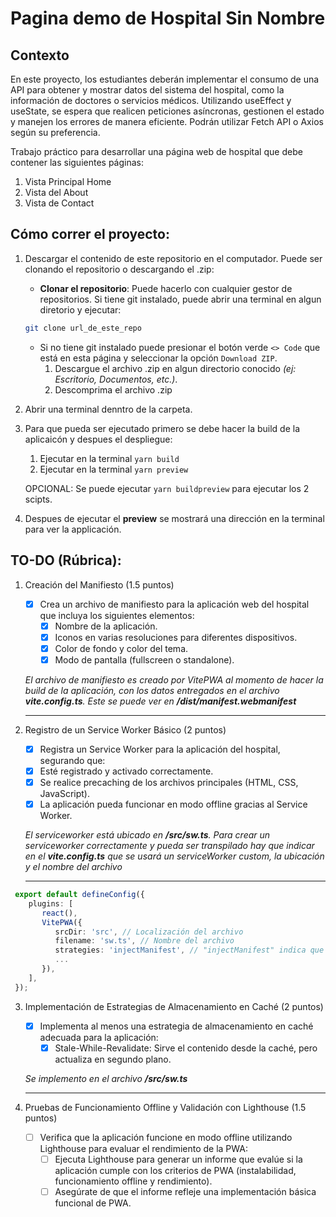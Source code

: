 # Pagina demo de Hospital Sin Nombre
## Contexto

En este proyecto, los estudiantes deberán implementar el consumo de una API para obtener y mostrar datos del sistema del hospital, como la información de doctores o servicios médicos.
Utilizando useEffect y useState, se espera que realicen peticiones asíncronas, gestionen el estado y manejen los errores de manera eficiente. Podrán utilizar Fetch API o Axios según su preferencia.

Trabajo práctico para desarrollar una página web de hospital que debe contener las siguientes páginas:

1. Vista Principal Home
2. Vista del About
3. Vista de Contact

## Cómo correr el proyecto:

1. Descargar el contenido de este repositorio en el computador. Puede ser clonando el repositorio o descargando el .zip:

   - **Clonar el repositorio**: Puede hacerlo con cualquier gestor de repositorios. Si tiene git instalado, puede abrir una terminal en algun diretorio y ejecutar:

   ```bash
   git clone url_de_este_repo
   ```

   - Si no tiene git instalado puede presionar el botón verde `<> Code` que está en esta página y seleccionar la opción `Download ZIP`.
     1. Descargue el archivo .zip en algun directorio conocido _(ej: Escritorio, Documentos, etc.)_.
     2. Descomprima el archivo .zip

2. Abrir una terminal denntro de la carpeta.
3. Para que pueda ser ejecutado primero se debe hacer la build de la aplicaicón y despues el despliegue:

   1. Ejecutar en la terminal `yarn build`
   2. Ejecutar en la terminal `yarn preview`

   OPCIONAL: Se puede ejecutar `yarn buildpreview` para ejecutar los 2 scipts.

4. Despues de ejecutar el **preview** se mostrará una dirección en la terminal para ver la applicación.

## TO-DO (Rúbrica):

1. Creación del Manifiesto (1.5 puntos)

   - [x] Crea un archivo de manifiesto para la aplicación web del hospital que incluya los siguientes elementos:
     - [x] Nombre de la aplicación.
     - [x] Iconos en varias resoluciones para diferentes dispositivos.
     - [x] Color de fondo y color del tema.
     - [x] Modo de pantalla (fullscreen o standalone).

   _El archivo de manifiesto es creado por VitePWA al momento de hacer la build de la aplicación, con los datos entregados en el archivo
   **vite.config.ts**. Este se puede ver en **/dist/manifest.webmanifest**_

   ***

2. Registro de un Service Worker Básico (2 puntos)

   - [x] Registra un Service Worker para la aplicación del hospital, segurando que:
   - [x] Esté registrado y activado correctamente.
   - [x] Se realice precaching de los archivos principales (HTML, CSS, JavaScript).
   - [x] La aplicación pueda funcionar en modo offline gracias al Service Worker.

   _El serviceworker está ubicado en **/src/sw.ts**. Para crear un serviceworker correctamente y pueda ser transpilado hay que indicar en el **vite.config.ts** que se usará un serviceWorker custom, la ubicación y el nombre del archivo_

   ***

```ts
 export default defineConfig({
    plugins: [
       react(),
       VitePWA({
          srcDir: 'src', // Localización del archivo
          filename: 'sw.ts', // Nombre del archivo
          strategies: 'injectManifest', // "injectManifest" indica que se usara un SW custom
          ...
       }),
    ],
 });
```

3. Implementación de Estrategias de Almacenamiento en Caché (2
   puntos)

   - [x] Implementa al menos una estrategia de almacenamiento en caché adecuada para la aplicación:
     - [x] Stale-While-Revalidate: Sirve el contenido desde la caché, pero actualiza en segundo plano.

   _Se implemento en el archivo **/src/sw.ts**_

   ***

4. Pruebas de Funcionamiento Offline y Validación con Lighthouse
   (1.5 puntos)

   - [ ] Verifica que la aplicación funcione en modo offline utilizando Lighthouse para evaluar el rendimiento de la PWA:
     - [ ] Ejecuta Lighthouse para generar un informe que evalúe si la aplicación cumple con los criterios de PWA (instalabilidad, funcionamiento offline y rendimiento).
     - [ ] Asegúrate de que el informe refleje una implementación básica funcional de PWA.
